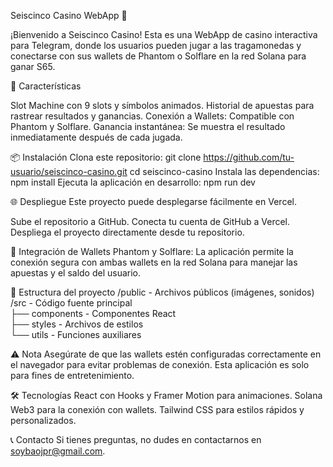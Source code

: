 Seiscinco Casino WebApp 🎰

¡Bienvenido a Seiscinco Casino! Esta es una WebApp de casino interactiva para Telegram, donde los usuarios pueden jugar a las tragamonedas y conectarse con sus wallets de Phantom o Solflare en la red Solana para ganar S65.

🚀 Características

Slot Machine con 9 slots y símbolos animados.
Historial de apuestas para rastrear resultados y ganancias.
Conexión a Wallets: Compatible con Phantom y Solflare.
Ganancia instantánea: Se muestra el resultado inmediatamente después de cada jugada.

📦 Instalación
Clona este repositorio:
git clone https://github.com/tu-usuario/seiscinco-casino.git
cd seiscinco-casino
Instala las dependencias:
npm install
Ejecuta la aplicación en desarrollo:
npm run dev

🌐 Despliegue
Este proyecto puede desplegarse fácilmente en Vercel.

Sube el repositorio a GitHub.
Conecta tu cuenta de GitHub a Vercel.
Despliega el proyecto directamente desde tu repositorio.

🔑 Integración de Wallets
Phantom y Solflare: La aplicación permite la conexión segura con ambas wallets en la red Solana para manejar las apuestas y el saldo del usuario.

📁 Estructura del proyecto
/public        - Archivos públicos (imágenes, sonidos)  
/src           - Código fuente principal  
  ├── components  - Componentes React  
  ├── styles      - Archivos de estilos  
  └── utils       - Funciones auxiliares  

⚠️ Nota
Asegúrate de que las wallets estén configuradas correctamente en el navegador para evitar problemas de conexión.
Esta aplicación es solo para fines de entretenimiento.

🛠 Tecnologías
React con Hooks y Framer Motion para animaciones.
Solana Web3 para la conexión con wallets.
Tailwind CSS para estilos rápidos y personalizados.

📞 Contacto
Si tienes preguntas, no dudes en contactarnos en soybaojpr@gmail.com.

